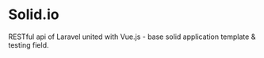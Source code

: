 # Solid.io
RESTful api of Laravel united with Vue.js -  base solid application template &amp; testing field.
